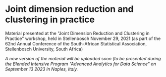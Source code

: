 # Joint dimension reduction and clustering in practice

Material presented at the "Joint Dimension Reduction and Clustering in Practice" workshop, held in  Stellenbosch November 29, 2021
(as part of the 62nd Annual Conference of the South-African Statistical Association, Stellenbosch University, South Africa)

*A new version of the material will be uploaded soon (to be presented during the Blended Intensive Program "Advanced Analytics for Data Science" on September 13 2023 in Naples, Italy.*
